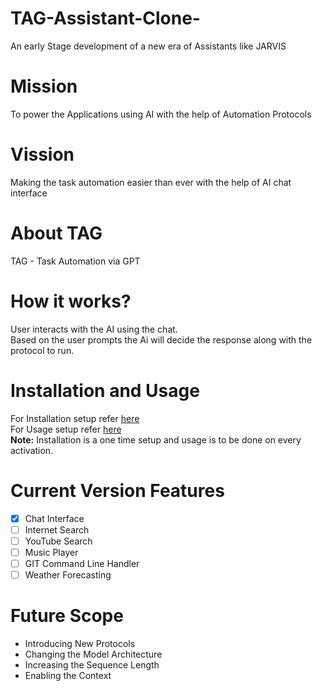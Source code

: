 # TAG-Assistant-Clone-
An early Stage development of a new era of Assistants like JARVIS

# Mission
To power the Applications using AI with the help of Automation Protocols

# Vission
Making the task automation easier than ever with the help of AI chat interface

# About TAG
TAG - Task Automation via GPT

# How it works?
User interacts with the AI using the chat. <br />
Based on the user prompts the Ai will decide the response along with the protocol to run.

# Installation and Usage
For Installation setup refer [here](docs/installation.md) <br />
For Usage setup refer [here](docs/usage.md) <br />
**Note:** Installation is a one time setup and usage is to be done on every activation.


# Current Version Features
- [x] Chat Interface
- [ ] Internet Search
- [ ] YouTube Search
- [ ] Music Player
- [ ] GIT Command Line Handler
- [ ] Weather Forecasting

# Future Scope
- Introducing New Protocols
- Changing the Model Architecture
- Increasing the Sequence Length
- Enabling the Context
